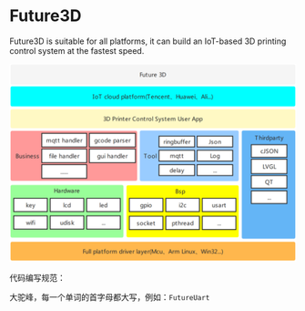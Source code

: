 # Future3D
Future3D is suitable for all platforms, it can build an IoT-based 3D printing control system at the fastest speed.

![Image text](https://github.com/Yangyuanxin/Resource/blob/main/Future3D/1.png)

代码编写规范：

大驼峰，每一个单词的首字母都大写，例如：`FutureUart`